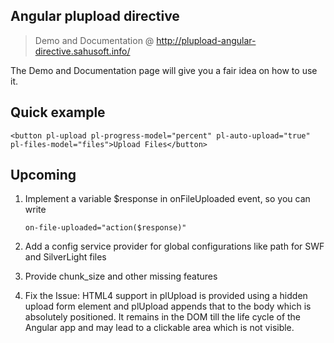 Angular plupload directive
--------------------------
> Demo and Documentation @ http://plupload-angular-directive.sahusoft.info/

The Demo and Documentation page will give you a fair idea on how to use it.

Quick example
-------------

```
<button pl-upload pl-progress-model="percent" pl-auto-upload="true" pl-files-model="files">Upload Files</button>
```



Upcoming
--------
1. Implement a variable $response in onFileUploaded event, so you can write

   ```
   on-file-uploaded="action($response)"
   ```

2. Add a config service provider for global configurations like path for SWF and SilverLight files
3. Provide chunk_size and other missing features
4. Fix the Issue: HTML4 support in plUpload is provided using a hidden upload form element and plUpload appends that to the body which is absolutely positioned. It remains in the DOM till the life cycle of the Angular app and may lead to a clickable area which is not visible.
